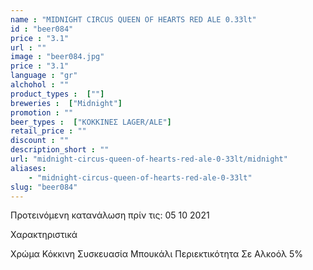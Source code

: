 ```yaml
---
name : "MIDNIGHT CIRCUS QUEEN OF HEARTS RED ALE 0.33lt"
id : "beer084"
price : "3.1"
url : ""
image : "beer084.jpg"
price : "3.1"
language : "gr"
alchohol : ""
product_types :  [""]
breweries :  ["Midnight"]
promotion : ""
beer_types :  ["ΚΟΚΚΙΝΕΣ LAGER/ALE"]
retail_price : ""
discount : ""
description_short : ""
url: "midnight-circus-queen-of-hearts-red-ale-0-33lt/midnight"
aliases: 
    - "midnight-circus-queen-of-hearts-red-ale-0-33lt"
slug: "beer084"
---
```


Προτεινόμενη κατανάλωση πρίν τις: 05 10 2021

Χαρακτηριστικά

Χρώμα
Κόκκινη
Συσκευασία
Μπουκάλι
Περιεκτικότητα Σε Αλκοόλ
5%